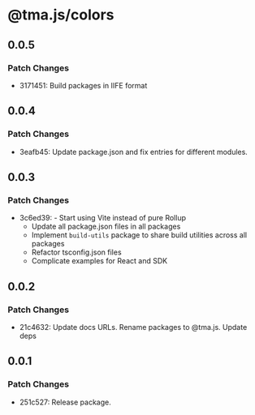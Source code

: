 # @tma.js/colors

## 0.0.5

### Patch Changes

- 3171451: Build packages in IIFE format

## 0.0.4

### Patch Changes

- 3eafb45: Update package.json and fix entries for different modules.

## 0.0.3

### Patch Changes

- 3c6ed39: - Start using Vite instead of pure Rollup
  - Update all package.json files in all packages
  - Implement `build-utils` package to share build utilities across all packages
  - Refactor tsconfig.json files
  - Complicate examples for React and SDK

## 0.0.2

### Patch Changes

- 21c4632: Update docs URLs. Rename packages to @tma.js. Update deps

## 0.0.1

### Patch Changes

- 251c527: Release package.
